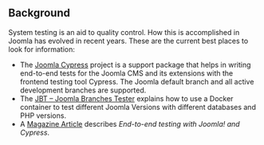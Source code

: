 <!-- Filename: J4.x:Automated_System_Testing / Display title: Automated System Testing -->

## Background

System testing is an aid to quality control. How this is accomplished in Joomla has evolved in recent years. These are the current best places to look for information:

- The [Joomla Cypress](https://github.com/joomla-projects/joomla-cypress) project is a support package that helps in writing end-to-end tests for the Joomla CMS and its extensions with the frontend testing tool Cypress. The Joomla default branch and all active development branches are supported.
- The [JBT – Joomla Branches Tester](https://github.com/muhme/joomla-branches-tester) explains how to use a Docker container to test different Joomla Versions with different databases and PHP versions.
- A [Magazine Article](https://magazine.joomla.org/all-issues/june/end-to-end-testing-with-joomla-and-cypress) describes *End-to-end testing with Joomla! and Cypress*.
